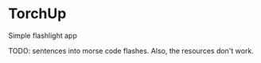 # TorchUp
Simple flashlight app

TODO: sentences into morse code flashes. Also, the resources don't work.
